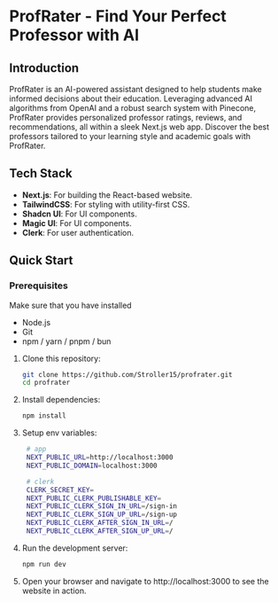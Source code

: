 <h1 align="start">
  ProfRater - Find Your Perfect Professor with AI
</h1>




## Introduction

ProfRater is an AI-powered assistant designed to help students make informed decisions about their education. Leveraging advanced AI algorithms from OpenAI and a robust search system with Pinecone, ProfRater provides personalized professor ratings, reviews, and recommendations, all within a sleek Next.js web app. Discover the best professors tailored to your learning style and academic goals with ProfRater.


## Tech Stack

- **Next.js**: For building the React-based website.
- **TailwindCSS**: For styling with utility-first CSS.
- **Shadcn UI**: For UI components.
- **Magic UI**: For UI components.
- **Clerk**: For user authentication.

## Quick Start

### Prerequisites
Make sure that you have installed
- Node.js
- Git
- npm / yarn / pnpm / bun

1. Clone this repository:

   ```bash
   git clone https://github.com/Stroller15/profrater.git
   cd profrater
   ```
2. Install dependencies:
   ```bash
   npm install
   ```
3. Setup env variables:
   ```bash
    # app
    NEXT_PUBLIC_URL=http://localhost:3000
    NEXT_PUBLIC_DOMAIN=localhost:3000
   
    # clerk
    CLERK_SECRET_KEY=
    NEXT_PUBLIC_CLERK_PUBLISHABLE_KEY=
    NEXT_PUBLIC_CLERK_SIGN_IN_URL=/sign-in
    NEXT_PUBLIC_CLERK_SIGN_UP_URL=/sign-up
    NEXT_PUBLIC_CLERK_AFTER_SIGN_IN_URL=/
    NEXT_PUBLIC_CLERK_AFTER_SIGN_UP_URL=/
   ```
5. Run the development server:
   ```bash
   npm run dev
   ```
6. Open your browser and navigate to http://localhost:3000 to see the website in action.




   
